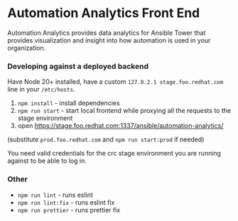 # Automation Analytics Front End

Automation Analytics provides data analytics for Ansible Tower that provides visualization and insight into how automation is used in your organization.

### Developing against a deployed backend

Have Node 20+ installed, have a custom `127.0.2.1 stage.foo.redhat.com` line in your `/etc/hosts`.

1. `npm install` - install dependencies
2. `npm run start` - start local frontend while proxying all the requests to the stage environment
3. open https://stage.foo.redhat.com:1337/ansible/automation-analytics/

(substitute `prod.foo.redhat.com` and `npm run start:prod` if needed)

You need valid credentials for the crc stage environment you are running against to be able to log in.

### Other

- `npm run lint` - runs eslint
- `npm run lint:fix` - runs eslint fix
- `npm run prettier` - runs prettier fix

